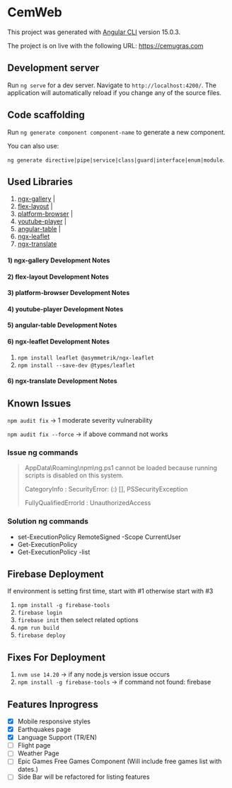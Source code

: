 # CemWeb

This project was generated with [Angular CLI](https://github.com/angular/angular-cli) version 15.0.3.

The project is on live with the following URL: https://cemugras.com

## Development server

Run `ng serve` for a dev server. Navigate to `http://localhost:4200/`. The application will automatically reload if you change any of the source files.

## Code scaffolding

Run `ng generate component component-name` to generate a new component.

You can also use:

`ng generate directive|pipe|service|class|guard|interface|enum|module`.

## Used Libraries

1) [ngx-gallery](https://github.com/murhafsousli/ngx-gallery) |
2) [flex-layout](https://github.com/angular/flex-layout) |
3) [platform-browser](https://www.npmjs.com/package/@angular/platform-browser) |
4) [youtube-player](https://github.com/angular/components/tree/main/src/youtube-player) |
5) [angular-table](https://material.angular.io/components/table) |
6) [ngx-leaflet](https://leafletjs.com/index.html)
7) [ngx-translate](https://www.npmjs.com/package/@ngx-translate/core)

#### 1) ngx-gallery Development Notes
#### 2) flex-layout Development Notes
#### 3) platform-browser Development Notes
#### 4) youtube-player Development Notes
#### 5) angular-table Development Notes
#### 6) ngx-leaflet Development Notes
1) `npm install leaflet @asymmetrik/ngx-leaflet`
2) `npm install --save-dev @types/leaflet`
#### 6) ngx-translate Development Notes

## Known Issues
`npm audit fix` -> 1 moderate severity vulnerability

`npm audit fix --force` -> if above command not works

### Issue ng commands
> AppData\Roaming\npm\ng.ps1 cannot be loaded because running scripts is disabled on this system.
>
> CategoryInfo          : SecurityError: (:) [], PSSecurityException
>
> FullyQualifiedErrorId : UnauthorizedAccess

### Solution ng commands
- set-ExecutionPolicy RemoteSigned -Scope CurrentUser
- Get-ExecutionPolicy
- Get-ExecutionPolicy -list

## Firebase Deployment
If environment is setting first time, start with #1 otherwise start with #3
1) `npm install -g firebase-tools`
2) `firebase login`
3) `firebase init` then select related options
4) `npm run build`
6) `firebase deploy`

## Fixes For Deployment
1) `nvm use 14.20` -> if any node.js version issue occurs
2) `npm install -g firebase-tools` -> if command not found: firebase

## Features Inprogress
- [x] Mobile responsive styles
- [x] Earthquakes page
- [x] Language Support (TR/EN)
- [ ] Flight page
- [ ] Weather Page
- [ ] Epic Games Free Games Component (Will include free games list with dates.)
- [ ] Side Bar will be refactored for listing features